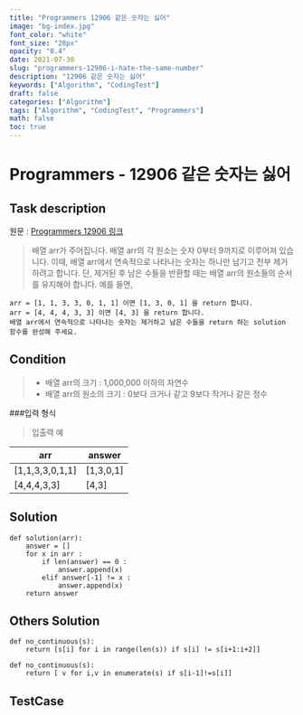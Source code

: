 ```yaml
---
title: "Programmers 12906 같은 숫자는 싫어"
image: "bg-index.jpg"
font_color: "white"
font_size: "28px"
opacity: "0.4"
date: 2021-07-30
slug: "programmers-12906-i-hate-the-same-number"
description: "12906 같은 숫자는 싫어"
keywords: ["Algorithm", "CodingTest"]
draft: false
categories: ["Algorithm"]
tags: ["Algorithm", "CodingTest", "Programmers"]
math: false
toc: true
---
```


# Programmers - 12906 같은 숫자는 싫어

## Task description

원문 : <a href="https://programmers.co.kr/learn/courses/30/lessons/12906">Programmers 12906 링크</a>

>배열 arr가 주어집니다. 배열 arr의 각 원소는 숫자 0부터 9까지로 이루어져 있습니다. 이때, 배열 arr에서 연속적으로 나타나는 숫자는 하나만 남기고 전부 제거하려고 합니다. 단, 제거된 후 남은 수들을 반환할 때는 배열 arr의 원소들의 순서를 유지해야 합니다. 예를 들면,

```
arr = [1, 1, 3, 3, 0, 1, 1] 이면 [1, 3, 0, 1] 을 return 합니다.
arr = [4, 4, 4, 3, 3] 이면 [4, 3] 을 return 합니다.
배열 arr에서 연속적으로 나타나는 숫자는 제거하고 남은 수들을 return 하는 solution 함수를 완성해 주세요.
```

## Condition
>- 배열 arr의 크기 : 1,000,000 이하의 자연수
>- 배열 arr의 원소의 크기 : 0보다 크거나 같고 9보다 작거나 같은 정수

###입력 형식
>입출력 예

arr |	answer
---------|---------
[1,1,3,3,0,1,1] |	[1,3,0,1]
[4,4,4,3,3]	| [4,3]

## Solution 

```
def solution(arr):
    answer = []
    for x in arr : 
        if len(answer) == 0 : 
            answer.append(x)
        elif answer[-1] != x :
            answer.append(x)
    return answer

```

## Others Solution 
```
def no_continuous(s):
    return [s[i] for i in range(len(s)) if s[i] != s[i+1:i+2]]
```

```
def no_continuous(s):
    return [ v for i,v in enumerate(s) if s[i-1]!=s[i]]
```

## TestCase
```
```
